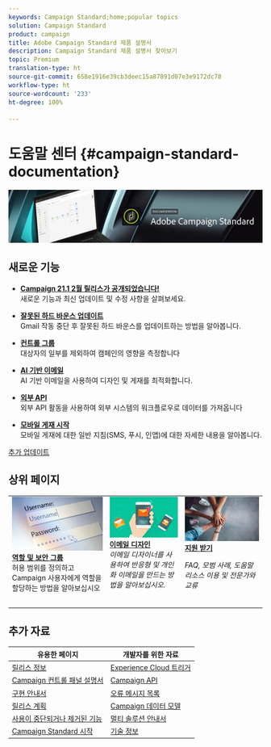 ```yaml
---
keywords: Campaign Standard;home;popular topics
solution: Campaign Standard
product: campaign
title: Adobe Campaign Standard 제품 설명서
description: Campaign Standard 제품 설명서 찾아보기
topic: Premium
translation-type: ht
source-git-commit: 658e1916e39cb3deec15a87891d07e3e9172dc78
workflow-type: ht
source-wordcount: '233'
ht-degree: 100%

---
```



# 도움말 센터 {#campaign-standard-documentation}

![](start/using/assets/do-not-localize/banner_acs_doc.jpg)

## 새로운 기능

* **[Campaign 21.1 2월 릴리스가 공개되었습니다!](rn/using/release-notes.md)**<br/> 새로운 기능과 최신 업데이트 및 수정 사항을 살펴보세요.

* **[잘못된 하드 바운스 업데이트](https://helpx.adobe.com/campaign/kb/update-bounce-qualification.html)**<br/> Gmail 작동 중단 후 잘못된 하드 바운스를 업데이트하는 방법을 알아봅니다.

* **[컨트롤 그룹](sending/using/control-group.md)**<br/> 대상자의 일부를 제외하여 캠페인의 영향을 측정합니다

* **[AI 기반 이메일](sending/using/predictive.md)**<br/> AI 기반 이메일을 사용하여 디자인 및 게재를 최적화합니다.

* **[외부 API](automating/using/external-api.md)**<br/> 외부 API 활동을 사용하여 외부 시스템의 워크플로우로 데이터를 가져옵니다

* **[모바일 게재 시작](https://helpx.adobe.com/kr/campaign/kb/acs-mobile.html)**<br/> 모바일 게재에 대한 일반 지침(SMS, 푸시, 인앱)에 대한 자세한 내용을 알아봅니다.

[추가 업데이트](rn/using/documentation-updates.md)

## 상위 페이지

<table>
<tr>
  <td valign="top">
    <a href="administration/using/about-access-management.md">
      <img alt="역할" src="start/using/assets/roles.png"/>
    </a>
    <div>
    <a href="administration/using/about-access-management.md"><strong>역할 및 보안 그룹</strong></a>
    </div>
    <em></em>허용 범위를 정의하고 Campaign 사용자에게 역할을 할당하는 방법을 알아보십시오
    <br>
  </td>
  <td valign="top">
    <a href="designing/using/designing-content-in-adobe-campaign.md">
      <img alt="디자이너" src="start/using/assets/design.png" />
    </a>
    <div>
    <a href="designing/using/designing-content-in-adobe-campaign.md"><strong>이메일 디자인</strong></a>
    </div>
    <em>이메일 디자이너를 사용하여 반응형 및 개인화 이메일을 만드는 방법을 알아보십시오.</em>    <br>
  </td>
  <td valign="top">
       <img alt="지원" src="start/using/assets/do-not-localize/help.jpeg" />
    <div><a href="https://helpx.adobe.com/kr/campaign/kb/ac-support.html">
    <strong>지원 받기</strong></a>
    </div>
    <p><em>FAQ, 모범 사례, 도움말 리소스 이용 및 전문가와 교류</em></p>
    <br>
  </td>
</tr>
</table>

## 추가 자료

| 유용한 페이지 | 개발자를 위한 자료 |
|---|---|
| [릴리스 정보](rn/using/release-notes.md) | [Experience Cloud 트리거](integrating/using/about-adobe-experience-cloud-triggers.md) |
| [Campaign 컨트롤 패널 설명서](https://docs.adobe.com/content/help/ko-KR/control-panel/using/control-panel-home.html) | [Campaign API](api/using/get-started-apis.md) |
| [구현 안내서](https://helpx.adobe.com/kr/campaign/kb/campaign-standard-implementation-guide.html) | [오류 메시지 목록](https://docs.adobe.com/content/help/en/campaign-classic/technicalresources/error_messages/error_codes.html) |
| [릴리스 계획](rn/using/release-planning.md) | [Campaign 데이터 모델](developing/using/datamodel-introduction.md) |
| [사용이 중단되거나 제거된 기능](rn/using/deprecated-features.md) | [멀티 솔루션 안내서](integrating/using/get-started-campaign-integrations.md) |
| [Campaign Standard 시작](start/using/about-campaign-standard.md) | [기술 정보](https://helpx.adobe.com/kr/campaign/kb/acs-article-list.html) |
